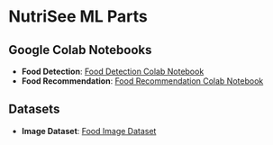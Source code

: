 # NutriSee ML Parts

## Google Colab Notebooks

- **Food Detection**: [Food Detection Colab Notebook]([https://colab.research.google.com/drive/1V1Jrl1JT1RUiiPgB7BnoZcR_A30UIx1x?usp=sharing])
- **Food Recommendation**: [Food Recommendation Colab Notebook]([https://colab.research.google.com/drive/1OeUAl22Mv7Iwx1aa2VvaB-fM1hO2r1Zh?usp=sharing])


## Datasets

- **Image Dataset**: [Food Image Dataset](https://drive.google.com/drive/folders/1-f39II8oVwaSX5-kOuuHlt-5W9Q-97UV)
